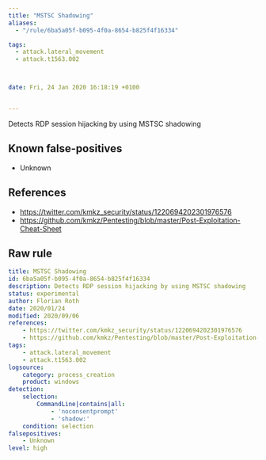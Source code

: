 ```yaml
---
title: "MSTSC Shadowing"
aliases:
  - "/rule/6ba5a05f-b095-4f0a-8654-b825f4f16334"

tags:
  - attack.lateral_movement
  - attack.t1563.002



date: Fri, 24 Jan 2020 16:18:19 +0100


---
```


Detects RDP session hijacking by using MSTSC shadowing

<!--more-->


## Known false-positives

* Unknown



## References

* https://twitter.com/kmkz_security/status/1220694202301976576
* https://github.com/kmkz/Pentesting/blob/master/Post-Exploitation-Cheat-Sheet


## Raw rule
```yaml
title: MSTSC Shadowing
id: 6ba5a05f-b095-4f0a-8654-b825f4f16334
description: Detects RDP session hijacking by using MSTSC shadowing
status: experimental
author: Florian Roth
date: 2020/01/24
modified: 2020/09/06
references:
    - https://twitter.com/kmkz_security/status/1220694202301976576
    - https://github.com/kmkz/Pentesting/blob/master/Post-Exploitation-Cheat-Sheet
tags:
    - attack.lateral_movement
    - attack.t1563.002    
logsource:
    category: process_creation
    product: windows
detection:
    selection:
        CommandLine|contains|all: 
            - 'noconsentprompt'
            - 'shadow:'
    condition: selection
falsepositives:
    - Unknown
level: high

```
